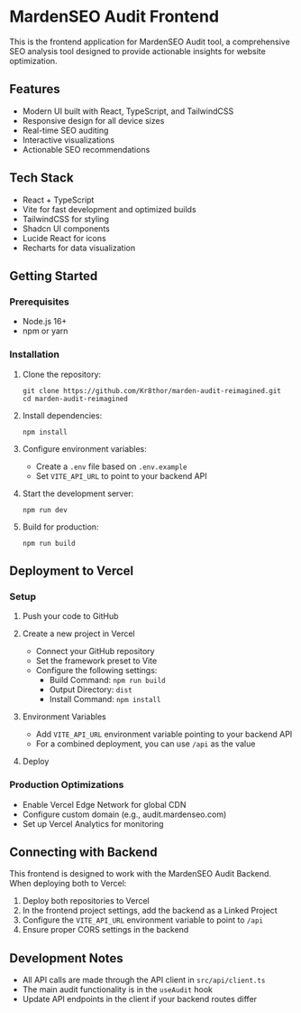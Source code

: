 # MardenSEO Audit Frontend

This is the frontend application for MardenSEO Audit tool, a comprehensive SEO analysis tool designed to provide actionable insights for website optimization.

## Features

- Modern UI built with React, TypeScript, and TailwindCSS
- Responsive design for all device sizes
- Real-time SEO auditing
- Interactive visualizations
- Actionable SEO recommendations

## Tech Stack

- React + TypeScript
- Vite for fast development and optimized builds
- TailwindCSS for styling
- Shadcn UI components
- Lucide React for icons
- Recharts for data visualization

## Getting Started

### Prerequisites

- Node.js 16+
- npm or yarn

### Installation

1. Clone the repository:
   ```
   git clone https://github.com/Kr8thor/marden-audit-reimagined.git
   cd marden-audit-reimagined
   ```

2. Install dependencies:
   ```
   npm install
   ```

3. Configure environment variables:
   - Create a `.env` file based on `.env.example`
   - Set `VITE_API_URL` to point to your backend API

4. Start the development server:
   ```
   npm run dev
   ```

5. Build for production:
   ```
   npm run build
   ```

## Deployment to Vercel

### Setup

1. Push your code to GitHub

2. Create a new project in Vercel
   - Connect your GitHub repository
   - Set the framework preset to Vite
   - Configure the following settings:
     - Build Command: `npm run build`
     - Output Directory: `dist`
     - Install Command: `npm install`

3. Environment Variables
   - Add `VITE_API_URL` environment variable pointing to your backend API
   - For a combined deployment, you can use `/api` as the value

4. Deploy

### Production Optimizations

- Enable Vercel Edge Network for global CDN
- Configure custom domain (e.g., audit.mardenseo.com)
- Set up Vercel Analytics for monitoring

## Connecting with Backend

This frontend is designed to work with the MardenSEO Audit Backend. When deploying both to Vercel:

1. Deploy both repositories to Vercel
2. In the frontend project settings, add the backend as a Linked Project
3. Configure the `VITE_API_URL` environment variable to point to `/api`
4. Ensure proper CORS settings in the backend

## Development Notes

- All API calls are made through the API client in `src/api/client.ts`
- The main audit functionality is in the `useAudit` hook
- Update API endpoints in the client if your backend routes differ
